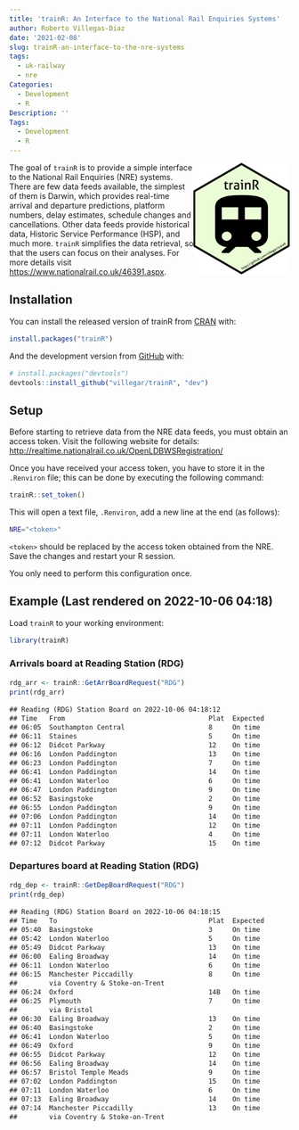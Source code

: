 ```yaml
---
title: 'trainR: An Interface to the National Rail Enquiries Systems'
author: Roberto Villegas-Diaz
date: '2021-02-08'
slug: trainR-an-interface-to-the-nre-systems
tags:
  - uk-railway
  - nre
Categories:
  - Development
  - R
Description: ''
Tags:
  - Development
  - R
---
```


<img src="https://raw.githubusercontent.com/villegar/trainR/main/inst/images/logo.png" alt="logo" align="right" height=200px/>

The goal of `trainR` is to provide a simple interface to the 
National Rail Enquiries (NRE) systems. There are few data feeds 
available, the simplest of them is Darwin, which provides real-time 
arrival and departure predictions, platform numbers, delay estimates, 
schedule changes and cancellations. Other data feeds provide historical 
data, Historic Service Performance (HSP), and much more. `trainR` 
simplifies the data retrieval, so that the users can focus on their 
analyses. For more details visit 
https://www.nationalrail.co.uk/46391.aspx.

## Installation

You can install the released version of trainR from [CRAN](https://CRAN.R-project.org) with:

``` r
install.packages("trainR")
```

And the development version from [GitHub](https://github.com/) with:

``` r
# install.packages("devtools")
devtools::install_github("villegar/trainR", "dev")
```

## Setup
Before starting to retrieve data from the NRE data feeds, you must obtain an access token. 
Visit the following website for details: http://realtime.nationalrail.co.uk/OpenLDBWSRegistration/

Once you have received your access token, you have to store it in the `.Renviron` file; this can be 
done by executing the following command:


```r
trainR::set_token()
```

This will open a text file, `.Renviron`, add a new line at the end (as follows):

```bash
NRE="<token>"
```

`<token>` should be replaced by the access token obtained from the NRE. Save the changes and restart 
your R session.

You only need to perform this configuration once.

## Example (Last rendered on 2022-10-06 04:18)

Load `trainR` to your working environment:

```r
library(trainR)
```

### Arrivals board at Reading Station (RDG)


```r
rdg_arr <- trainR::GetArrBoardRequest("RDG")
print(rdg_arr)
```

```
## Reading (RDG) Station Board on 2022-10-06 04:18:12
## Time   From                                    Plat  Expected
## 06:05  Southampton Central                     8     On time
## 06:11  Staines                                 5     On time
## 06:12  Didcot Parkway                          12    On time
## 06:16  London Paddington                       13    On time
## 06:23  London Paddington                       7     On time
## 06:41  London Paddington                       14    On time
## 06:41  London Waterloo                         6     On time
## 06:47  London Paddington                       9     On time
## 06:52  Basingstoke                             2     On time
## 06:55  London Paddington                       9     On time
## 07:06  London Paddington                       14    On time
## 07:11  London Paddington                       12    On time
## 07:11  London Waterloo                         4     On time
## 07:12  Didcot Parkway                          15    On time
```

### Departures board at Reading Station (RDG)


```r
rdg_dep <- trainR::GetDepBoardRequest("RDG")
print(rdg_dep)
```

```
## Reading (RDG) Station Board on 2022-10-06 04:18:15
## Time   To                                      Plat  Expected
## 05:40  Basingstoke                             3     On time
## 05:42  London Waterloo                         5     On time
## 05:49  Didcot Parkway                          13    On time
## 06:00  Ealing Broadway                         14    On time
## 06:11  London Waterloo                         6     On time
## 06:15  Manchester Piccadilly                   8     On time
##        via Coventry & Stoke-on-Trent           
## 06:24  Oxford                                  14B   On time
## 06:25  Plymouth                                7     On time
##        via Bristol                             
## 06:30  Ealing Broadway                         13    On time
## 06:40  Basingstoke                             2     On time
## 06:41  London Waterloo                         5     On time
## 06:49  Oxford                                  9     On time
## 06:55  Didcot Parkway                          12    On time
## 06:56  Ealing Broadway                         14    On time
## 06:57  Bristol Temple Meads                    9     On time
## 07:02  London Paddington                       15    On time
## 07:11  London Waterloo                         6     On time
## 07:13  Ealing Broadway                         14    On time
## 07:14  Manchester Piccadilly                   13    On time
##        via Coventry & Stoke-on-Trent
```
